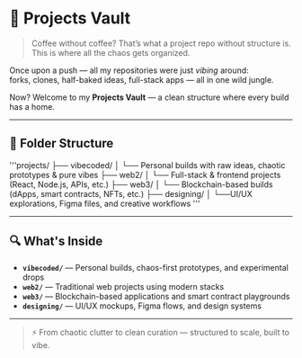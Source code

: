 # 🧠 Projects Vault

> Coffee without coffee? That’s what a project repo without structure is.  
> This is where all the chaos gets organized.

Once upon a push — all my repositories were just *vibing* around:  
forks, clones, half-baked ideas, full-stack apps — all in one wild jungle.

Now? Welcome to my **Projects Vault** — a clean structure where every build has a home.

---

## 📂 Folder Structure
'''projects/
    ├── vibecoded/
    │ └── Personal builds with raw ideas, chaotic prototypes & pure vibes
    ├── web2/
    │ └── Full-stack & frontend projects (React, Node.js, APIs, etc.)
    ├── web3/
    │ └── Blockchain-based builds (dApps, smart contracts, NFTs, etc.)
    ├── designing/
    │ └──UI/UX explorations, Figma files, and creative workflows
'''

---

## 🔍 What's Inside

- **`vibecoded/`** — Personal builds, chaos-first prototypes, and experimental drops  
- **`web2/`** — Traditional web projects using modern stacks  
- **`web3/`** — Blockchain-based applications and smart contract playgrounds  
- **`designing/`** — UI/UX mockups, Figma flows, and design systems

---

> ⚡ From chaotic clutter to clean curation — structured to scale, built to vibe.
